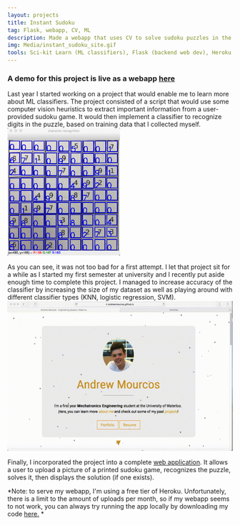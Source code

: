 ```yaml
---
layout: projects
title: Instant Sudoku
tag: Flask, webapp, CV, ML
description: Made a webapp that uses CV to solve sudoku puzzles in the browser.
img: Media/instant_sudoku_site.gif
tools: Sci-kit Learn (ML classifiers), Flask (backend web dev), Heroku (server deployment), OpenCV
---
```

### A demo for this project is live as a webapp <a href="https://instant-sudoku.herokuapp.com">here</a>

Last year I started working on a project that would enable me to learn more about ML classifiers. The project consisted of a script that would use some computer vision heuristics to extract important information from a user-provided sudoku game. It would then implement a classifier to recognize digits in the puzzle, based on training data that I collected myself.
<img src="/Media/sudoku_recognition.png" style="width: 50%;">

As you can see, it was not too bad for a first attempt. I let that project sit for a while as I started my first semester at university and I recently put aside enough time to complete this project. I managed to increase accuracy of the classifier by increasing the size of my dataset as well as playing around with different classifier types (KNN, logistic regression, SVM).
<img src="/Media/instant_sudoku_site.gif">

Finally, I incorporated the project into a complete <a href="https://instant-sudoku.herokuapp.com">web application</a>. It allows a user to upload a picture of a printed sudoku game, recognizes the puzzle, solves it, then displays the solution (if one exists).

*Note: to serve my webapp, I'm using a free tier of Heroku. Unfortunately, there is a limit to the amount of uploads per month, so if my webapp seems to not work, you can always try running the app locally by downloading my code <a href="https://github.com/andrewmourcos/Instant-Sudoku">here.</a> *
